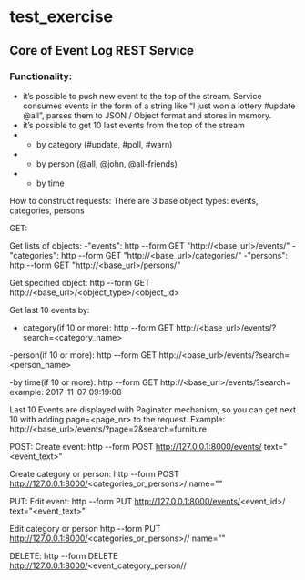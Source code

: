 # test_exercise
## Core of Event Log REST Service

### Functionality:
- it’s possible to push new event to the top of the stream. Service
consumes events in the form of a string like “I just won a lottery
#update @all”, parses them to JSON / Object format and stores in
memory.
- it’s possible to get 10 last events from the top of the stream
- - by category (#update, #poll, #warn)
- - by person (@all, @john, @all-friends)
- - by time

How to construct requests:
There are 3 base object types: events, categories, persons

GET:

Get lists of objects:
-"events": http --form GET "http://<base_url>/events/"
-"categories": http --form GET "http://<base_url>/categories/"
-"persons": http --form GET "http://<base_url>/persons/"

Get specified object:
http --form GET http://<base_url>/<object_type>/<object_id>

Get last 10 events by:
- category(if 10 or more):
http --form GET http://<base_url>/events/?search=<category_name>

-person(if 10 or more):
http --form GET http://<base_url>/events/?search=<person_name>

-by time(if 10 or more):
http --form GET http://<base_url>/events/?search=<YYYY-mm-dd HH:MM:SS> 
example: 2017-11-07 09:19:08

Last 10 Events are displayed with Paginator mechanism, so you can get next 10
with adding page=<page_nr> to the request.
Example: http://<base_url>/events/?page=2&search=furniture

POST: 
Create event:
http --form POST http://127.0.0.1:8000/events/ text="<event_text>"

Create category or person:
http --form POST http://127.0.0.1:8000/<categories_or_persons>/ name="<name>"


PUT:
Edit event:
http --form PUT http://127.0.0.1:8000/events/<event_id>/ text="<event_text>"

Edit category or person
http --form PUT http://127.0.0.1:8000/<categories_or_persons>/<id>/ name="<name>"

DELETE:
http --form DELETE http://127.0.0.1:8000/<event_category_person/<id>/
